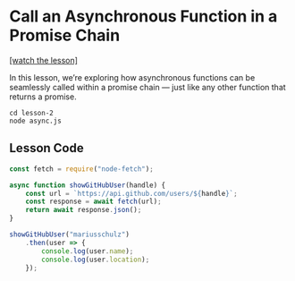 # Call an Asynchronous Function in a Promise Chain

[[watch the lesson]](https://egghead.io/lessons/javascript-call-an-asynchronous-function-in-a-promise-chain)

In this lesson, we’re exploring how asynchronous functions can be seamlessly called within a promise chain — just like any other function that returns a promise.

```
cd lesson-2
node async.js
```

## Lesson Code

```js
const fetch = require("node-fetch");

async function showGitHubUser(handle) {
    const url = `https://api.github.com/users/${handle}`;
    const response = await fetch(url);
    return await response.json();
}

showGitHubUser("mariusschulz")
    .then(user => {
        console.log(user.name);
        console.log(user.location);
    });
```

